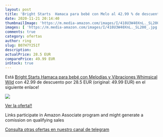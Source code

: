 ```yaml
---
layout: post
title: 'Bright Starts  Hamaca para bebé con Melo al 42.99 % de descuento'
date: 2020-11-21 20:14:40
thumbnailImage: 'https://m.media-amazon.com/images/I/418U3W40XnL._SL200_.jpg'
images: [ 'https://m.media-amazon.com/images/I/418U3W40XnL._SL200_.jpg' ]
comments: true
category: ofertas
author: ring
slug: B07H7Y251T
description:
actualPrice: 28.5 EUR
comparePrice: 49.99 EUR
inStock: true
---
```


Está [Bright Starts  Hamaca para bebé con Melodías y Vibraciones  Whimsical Wild](https://www.amazon.es/dp/B07H7Y251T/?tag=redken-21) con 42.99 de descuento por 28.5 EUR (original: 49.99 EUR) en el siguiente enlace!

[![](https://m.media-amazon.com/images/I/418U3W40XnL._SL200_.jpg)](https://www.amazon.es/dp/B07H7Y251T/?tag=redken-21)

[Ver la oferta!!](https://www.amazon.es/dp/B07H7Y251T/?tag=redken-21)

Links participate in Amazon Associate program and might generate a comission on qualifying sales

[Consulta otras ofertas en nuestro canal de telegram](https://t.me/s/ofertas25)

